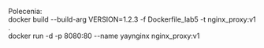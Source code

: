 Polecenia: <br/>
docker build --build-arg VERSION=1.2.3 -f Dockerfile_lab5 -t nginx_proxy:v1 . <br/>
docker run -d -p 8080:80 --name yaynginx nginx_proxy:v1 <br/>
